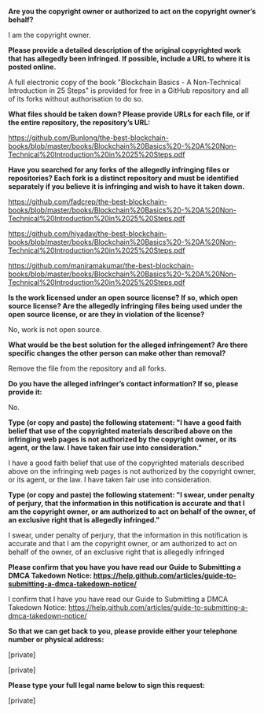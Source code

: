 **Are you the copyright owner or authorized to act on the copyright owner’s behalf?**

I am the copyright owner.

**Please provide a detailed description of the original copyrighted work that has allegedly been infringed. If possible, include a URL to where it is posted online.**

A full electronic copy of the book "Blockchain Basics - A Non-Technical Introduction in 25 Steps" is
provided for free in a GitHub repository and all of its forks without authorisation to do so.

**What files should be taken down? Please provide URLs for each file, or if the entire repository, the repository’s URL:**

https://github.com/Bunlong/the-best-blockchain-books/blob/master/books/Blockchain%20Basics%20-%20A%20Non-Technical%20Introduction%20in%2025%20Steps.pdf

**Have you searched for any forks of the allegedly infringing files or repositories? Each fork is a distinct repository and must be identified separately if you believe it is infringing and wish to have it taken down.**

https://github.com/fadcrep/the-best-blockchain-books/blob/master/books/Blockchain%20Basics%20-%20A%20Non-Technical%20Introduction%20in%2025%20Steps.pdf

https://github.com/hiyadav/the-best-blockchain-books/blob/master/books/Blockchain%20Basics%20-%20A%20Non-Technical%20Introduction%20in%2025%20Steps.pdf

https://github.com/maniramakumar/the-best-blockchain-books/blob/master/books/Blockchain%20Basics%20-%20A%20Non-Technical%20Introduction%20in%2025%20Steps.pdf

**Is the work licensed under an open source license? If so, which open source license? Are the allegedly infringing files being used under the open source license, or are they in violation of the license?**

No, work is not open source.

**What would be the best solution for the alleged infringement? Are there specific changes the other person can make other than removal?**

Remove the file from the repository and all forks.

**Do you have the alleged infringer’s contact information? If so, please provide it:**

No.

**Type (or copy and paste) the following statement: "I have a good faith belief that use of the copyrighted materials described above on the infringing web pages is not authorized by the copyright owner, or its agent, or the law. I have taken fair use into consideration."**

I have a good faith belief that use of the copyrighted materials described above on the infringing web pages is not authorized by the copyright owner, or its agent, or the law. I have taken fair use into consideration.

**Type (or copy and paste) the following statement: "I swear, under penalty of perjury, that the information in this notification is accurate and that I am the copyright owner, or am authorized to act on behalf of the owner, of an exclusive right that is allegedly infringed."**

I swear, under penalty of perjury, that the information in this notification is accurate and that I am the copyright owner, or am authorized to act on behalf of the owner, of an exclusive right that is allegedly infringed

**Please confirm that you have you have read our Guide to Submitting a DMCA Takedown Notice: https://help.github.com/articles/guide-to-submitting-a-dmca-takedown-notice/**

I confirm that I have you have read our Guide to Submitting a DMCA Takedown Notice: https://help.github.com/articles/guide-to-submitting-a-dmca-takedown-notice/

**So that we can get back to you, please provide either your telephone number or physical address:**

[private]

[private]

**Please type your full legal name below to sign this request:**

[private]

